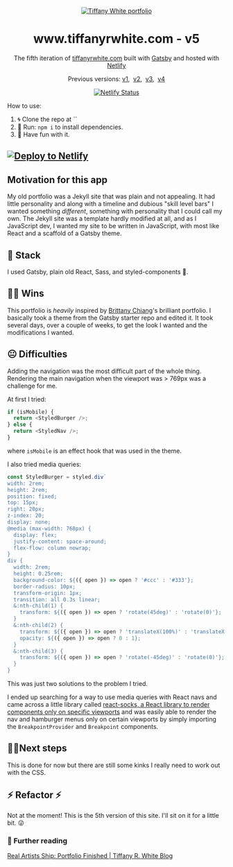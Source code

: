 <div align="center">
  <a href="https://github.com/twhite96/portfolio-v5">
    <img src="https://res.cloudinary.com/twhiteblog/image/upload/c_scale,q_100,w_333/v1600111898/trw-github.png" alt="Tiffany White portfolio" />
  </a>
</div>
<h1 align="center">www.tiffanyrwhite.com - v5</h1>
<p align="center">
  The fifth iteration of <a href="https://www.tiffanyrwhite.com" target="_blank" rel="noopener noreferrer" >tiffanyrwhite.com</a> built with <a href="https://www.gatsbyjs.org/" target="_blank" rel="noopener noreferrer" >Gatsby</a> and hosted with <a href="https://www.netlify.com/" target="_blank" rel="noopener noreferrer" >Netlify</a>
</p>
<p align="center">
  Previous versions:
  <a href="https://github.com/twhite96/v1" target="_blank" rel="noopener noreferrer">v1</a>,&nbsp;
  <a href="https://github.com/twhite96/v2" target="_blank" rel="noopener noreferrer">v2</a>,&nbsp;
  <a href="https://github.com/twhite96/v3" target="_blank" rel="noopener noreferrer">v3</a>,&nbsp;
  <a href="https://github.com/twhite96/v4" target="_blank" rel="noopener noreferrer">v4</a>
</p>

<p align="center">
  <a href="https://app.netlify.com/sites/twhite-portfolio/deploys"><img src="https://api.netlify.com/api/v1/badges/e3f186c5-5bc0-4578-b552-b71c555f6913/deploy-status" alt="Netlify Status"></a>
</p>

How to use:

1. 🌀 Clone the repo at ``
2. 🏃 Run: `npm i` to install dependencies.
3. 🎊 Have fun with it.

## [![Deploy to Netlify](https://www.netlify.com/img/deploy/button.svg)](https://app.netlify.com/start/deploy?repository=https://github.com/twhite96/portfolio-v5)

## Motivation for this app

My old portfolio was a Jekyll site that was plain and not appealing. It had little personality and along with a timeline and dubious "skill level bars" I wanted something _different_, something with personality that I could call my own. The Jekyll site was a template hardly modified at all, and as I JavaScript dev, I wanted my site to be written in JavaScript, with most like React and a scaffold of a Gatsby theme.

## 🥞 Stack

I used Gatsby, plain old React, Sass, and styled-components 💅.

## 👊🏽 Wins

This portfolio is _heavily_ inspired by [Brittany Chiang](https://brittanychiang.com/)'s brilliant portfolio. I basically took a theme from the Gatsby starter repo and edited it. It took several days, over a couple of weeks, to get the look I wanted and the modifications I wanted.

## 😐 Difficulties

Adding the navigation was the most difficult part of the whole thing. Rendering the main navigation when the viewport was > 769px was a challenge for me.

At first I tried:

```js
if (isMobile) {
  return <StyledBurger />;
} else {
  return <StyledNav />;
}
```

where `isMobile` is an effect hook that was used in the theme.

I also tried media queries:

```js
const StyledBurger = styled.div`
width: 2rem;
height: 2rem;
position: fixed;
top: 15px;
right: 20px;
z-index: 20;
display: none;
@media (max-width: 768px) {
  display: flex;
  justify-content: space-around;
  flex-flow: column nowrap;
}
div {
  width: 2rem;
  height: 0.25rem;
  background-color: ${({ open }) => open ? '#ccc' : '#333'};
  border-radius: 10px;
  transform-origin: 1px;
  transition: all 0.3s linear;
  &:nth-child(1) {
    transform: ${({ open }) => open ? 'rotate(45deg)' : 'rotate(0)'};
  }
  &:nth-child(2) {
    transform: ${({ open }) => open ? 'translateX(100%)' : 'translateX(0)'};
    opacity: ${({ open }) => open ? 0 : 1};
  }
  &:nth-child(3) {
    transform: ${({ open }) => open ? 'rotate(-45deg)' : 'rotate(0)'};
  }
}
```

This was just two solutions to the problem I tried.

I ended up searching for a way to use media queries with React navs and came across a little library called [react-socks, a React library to render components only on specific viewports](https://github.com/flexdinesh/react-socks) and was easily able to render the nav and hamburger menus only on certain viewports by simply importing the `BreakpointProvider` and `Breakpoint` components.

## 🚶‍♂️Next steps

This is done for now but there are still some kinks I really need to work out with the CSS.

## ⚡ Refactor ⚡

Not at the moment! This is the 5th version of this site. I'll sit on it for a little bit. 😜

### 📘 Further reading

[Real Artists Ship: Portfolio Finished | Tiffany R. White Blog](https://tiffanywhite.dev/2020/10/12/real-artists-ship/)
